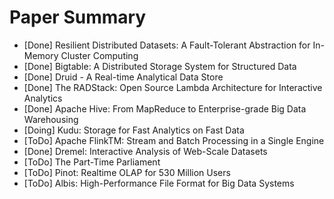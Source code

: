 # Paper Summary
* [Done] Resilient Distributed Datasets: A Fault-Tolerant Abstraction for In-Memory Cluster Computing
* [Done] Bigtable: A Distributed Storage System for Structured Data
* [Done] Druid - A Real-time Analytical Data Store
* [Done] The RADStack: Open Source Lambda Architecture for Interactive Analytics
* [Done] Apache Hive: From MapReduce to Enterprise-grade Big Data Warehousing
* [Doing] Kudu: Storage for Fast Analytics on Fast Data
* [ToDo] Apache FlinkTM: Stream and Batch Processing in a Single Engine
* [Done] Dremel: Interactive Analysis of Web-Scale Datasets
* [ToDo] The Part-Time Parliament
* [ToDo] Pinot: Realtime OLAP for 530 Million Users
* [ToDo] Albis: High-Performance File Format for Big Data Systems
